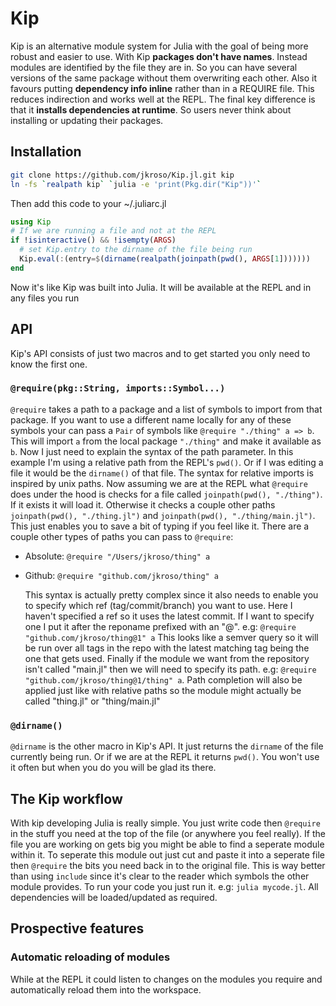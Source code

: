 # Kip

Kip is an alternative module system for Julia with the goal of being more robust and easier to use. With Kip __packages don't have names__. Instead modules are identified by the file they are in. So you can have several versions of the same package without them overwriting each other. Also it favours putting __dependency info inline__ rather than in a REQUIRE file. This reduces indirection and works well at the REPL. The final key difference is that it __installs dependencies at runtime__. So users never think about installing or updating their packages.

## Installation

```sh
git clone https://github.com/jkroso/Kip.jl.git kip
ln -fs `realpath kip` `julia -e 'print(Pkg.dir("Kip"))'`
```

Then add this code to your ~/.juliarc.jl

```julia
using Kip
# If we are running a file and not at the REPL
if !isinteractive() && !isempty(ARGS)
  # set Kip.entry to the dirname of the file being run
  Kip.eval(:(entry=$(dirname(realpath(joinpath(pwd(), ARGS[1]))))))
end
```

Now it's like Kip was built into Julia. It will be available at the REPL and in any files you run

## API

Kip's API consists of just two macros and to get started you only need to know the first one.

### `@require(pkg::String, imports::Symbol...)`

`@require` takes a path to a package and a list of symbols to import from that package. If you want to use a different name locally for any of these symbols your can pass a `Pair` of symbols like `@require "./thing" a => b`. This will import `a` from the local package `"./thing"` and make it available as `b`. Now I just need to explain the syntax of the path parameter. In this example I'm using a relative path from the REPL's `pwd()`. Or if I was editing a file it would be the `dirname()` of that file. The syntax for relative imports is inspired by unix paths. Now assuming we are at the REPL what `@require` does under the hood is checks for a file called `joinpath(pwd(), "./thing")`. If it exists it will load it. Otherwise it checks a couple other paths `joinpath(pwd(), "./thing.jl")` and `joinpath(pwd(), "./thing/main.jl")`. This just enables you to save a bit of typing if you feel like it. There are a couple other types of paths you can pass to `@require`:

- Absolute: `@require "/Users/jkroso/thing" a`
- Github: `@require "github.com/jkroso/thing" a`

  This syntax is actually pretty complex since it also needs to enable you to specify which ref (tag/commit/branch) you want to use. Here I haven't specified a ref so it uses the latest commit. If I want to specify one I put it after the reponame prefixed with an "@". e.g: `@require "github.com/jkroso/thing@1" a` This looks like a semver query so it will be run over all tags in the repo with the latest matching tag being the one that gets used. Finally if the module we want from the repository isn't called "main.jl" then we will need to specify its path. e.g: `@require "github.com/jkroso/thing@1/thing" a`. Path completion will also be applied just like with relative paths so the module might actually be called "thing.jl" or "thing/main.jl"

### `@dirname()`

`@dirname` is the other macro in Kip's API. It just returns the `dirname` of the file currently being run. Or if we are at the REPL it returns `pwd()`. You won't use it often but when you do you will be glad its there.

## The Kip workflow

With kip developing Julia is really simple. You just write code then `@require` in the stuff you need at the top of the file (or anywhere you feel really). If the file you are working on gets big you might be able to find a seperate module within it. To seperate this module out just cut and paste it into a seperate file then `@require` the bits you need back in to the original file. This is way better than using `include` since it's clear to the reader which symbols the other module provides. To run your code you just run it. e.g: `julia mycode.jl`. All dependencies will be loaded/updated as required.

## Prospective features

### Automatic reloading of modules

While at the REPL it could listen to changes on the modules you require and automatically reload them into the workspace.
